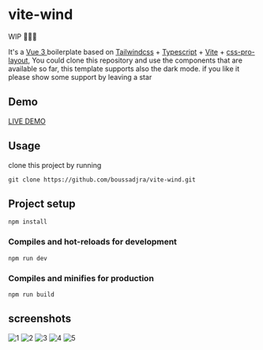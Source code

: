 # vite-wind

WIP 🚧🚧🚧

  <p class="p-4 py-8 text-lg text">
                It's a <a class="text-purple-500" href="https://v3.vuejs.org/" target="_blank" rel="noopener noreferrer">
                    Vue 3 </a> boilerplate based on
                <a class="text-purple-500" href="https://tailwindcss.com" target="_blank" rel="noopener noreferrer">
                    Tailwindcss</a>
                +
                <a href="https://www.typescriptlang.org/" target="_blank" rel="noopener noreferrer" class="text-purple-500">Typescript</a>
                +
                <a href="http://vitejs.dev/" target="_blank" rel="noopener noreferrer" class="text-purple-500">Vite</a>
                +
                <a href="https://azouaoui-med.github.io/css-pro-layout/" target="_blank" rel="noopener noreferrer" class="text-purple-500">css-pro-layout</a>, You could clone this repository and use the components that are
                available so far, this template supports also the dark mode. if you like it please show some support by leaving a
                star
            </p>
            
## Demo 

[LIVE DEMO](vite-wind.netlify.app)
 
## Usage

clone this project by running

    git clone https://github.com/boussadjra/vite-wind.git

## Project setup

```
npm install
```

### Compiles and hot-reloads for development

```
npm run dev
```

### Compiles and minifies for production

```
npm run build
```

## screenshots

![1](https://raw.githubusercontent.com/boussadjra/vite-wind/main/src/assets/screenshots/1.jpg)
![2](https://raw.githubusercontent.com/boussadjra/vite-wind/main/src/assets/screenshots/2.jpg)
![3](https://raw.githubusercontent.com/boussadjra/vite-wind/main/src/assets/screenshots/3.jpg)
![4](https://raw.githubusercontent.com/boussadjra/vite-wind/main/src/assets/screenshots/4.jpg)
![5](https://raw.githubusercontent.com/boussadjra/vite-wind/main/src/assets/screenshots/5.jpg)

